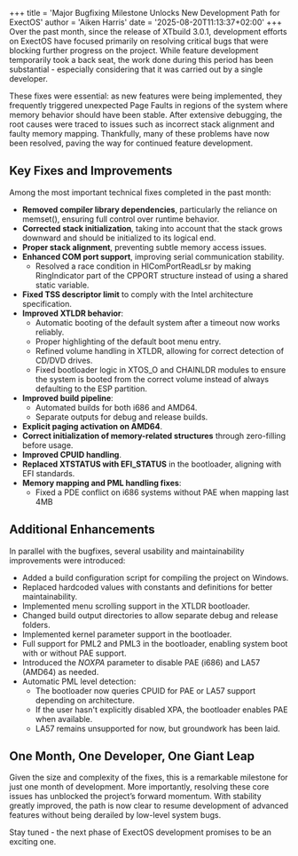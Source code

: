 +++
title = 'Major Bugfixing Milestone Unlocks New Development Path for ExectOS'
author = 'Aiken Harris'
date = '2025-08-20T11:13:37+02:00'
+++
Over the past month, since the release of XTbuild 3.0.1, development efforts on ExectOS have focused primarily on resolving
critical bugs that were blocking further progress on the project. While feature development temporarily took a back seat,
the work done during this period has been substantial - especially considering that it was carried out by a single developer.

These fixes were essential: as new features were being implemented, they frequently triggered unexpected Page Faults in
regions of the system where memory behavior should have been stable. After extensive debugging, the root causes were traced
to issues such as incorrect stack alignment and faulty memory mapping. Thankfully, many of these problems have now been
resolved, paving the way for continued feature development.

## Key Fixes and Improvements
Among the most important technical fixes completed in the past month:
* **Removed compiler library dependencies**, particularly the reliance on memset(), ensuring full control over runtime behavior.
* **Corrected stack initialization**, taking into account that the stack grows downward and should be initialized to its logical
  end.
* **Proper stack alignment**, preventing subtle memory access issues.
* **Enhanced COM port support**, improving serial communication stability.
  * Resolved a race condition in HlComPortReadLsr by making RingIndicator part of the CPPORT structure instead of using a
    shared static variable.
* **Fixed TSS descriptor limit** to comply with the Intel architecture specification.
* **Improved XTLDR behavior**:
  * Automatic booting of the default system after a timeout now works reliably.
  * Proper highlighting of the default boot menu entry.
  * Refined volume handling in XTLDR, allowing for correct detection of CD/DVD drives.
  * Fixed bootloader logic in XTOS_O and CHAINLDR modules to ensure the system is booted from the correct volume instead of
    always defaulting to the ESP partition.
* **Improved build pipeline**:
  * Automated builds for both i686 and AMD64.
  * Separate outputs for debug and release builds.
* **Explicit paging activation on AMD64**.
* **Correct initialization of memory-related structures** through zero-filling before usage.
* **Improved CPUID handling**.
* **Replaced XTSTATUS with EFI_STATUS** in the bootloader, aligning with EFI standards.
* **Memory mapping and PML handling fixes**:
  * Fixed a PDE conflict on i686 systems without PAE when mapping last 4MB

## Additional Enhancements
In parallel with the bugfixes, several usability and maintainability improvements were introduced:
* Added a build configuration script for compiling the project on Windows.
* Replaced hardcoded values with constants and definitions for better maintainability.
* Implemented menu scrolling support in the XTLDR bootloader.
* Changed build output directories to allow separate debug and release folders.
* Implemented kernel parameter support in the bootloader.
* Full support for PML2 and PML3 in the bootloader, enabling system boot with or without PAE support.
* Introduced the *NOXPA* parameter to disable PAE (i686) and LA57 (AMD64) as needed.
* Automatic PML level detection:
  * The bootloader now queries CPUID for PAE or LA57 support depending on architecture.
  * If the user hasn't explicitly disabled XPA, the bootloader enables PAE when available.
  * LA57 remains unsupported for now, but groundwork has been laid.

## One Month, One Developer, One Giant Leap
Given the size and complexity of the fixes, this is a remarkable milestone for just one month of development. More
importantly, resolving these core issues has unblocked the project’s forward momentum. With stability greatly improved,
the path is now clear to resume development of advanced features without being derailed by low-level system bugs.

Stay tuned - the next phase of ExectOS development promises to be an exciting one.
